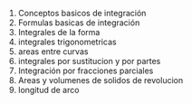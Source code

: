 1. Conceptos basicos de integración
2. Formulas basicas de integración
3. Integrales de la forma
4. integrales trigonometricas
5. areas entre curvas
6. integrales por sustitucion y por partes
7. Integración por fracciones parciales
8. Areas y volumenes de solidos de revolucion
9. longitud de arco
